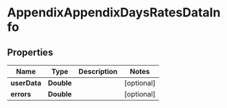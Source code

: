 

# AppendixAppendixDaysRatesDataInfo


## Properties

| Name | Type | Description | Notes |
|------------ | ------------- | ------------- | -------------|
|**userData** | **Double** |  |  [optional] |
|**errors** | **Double** |  |  [optional] |



